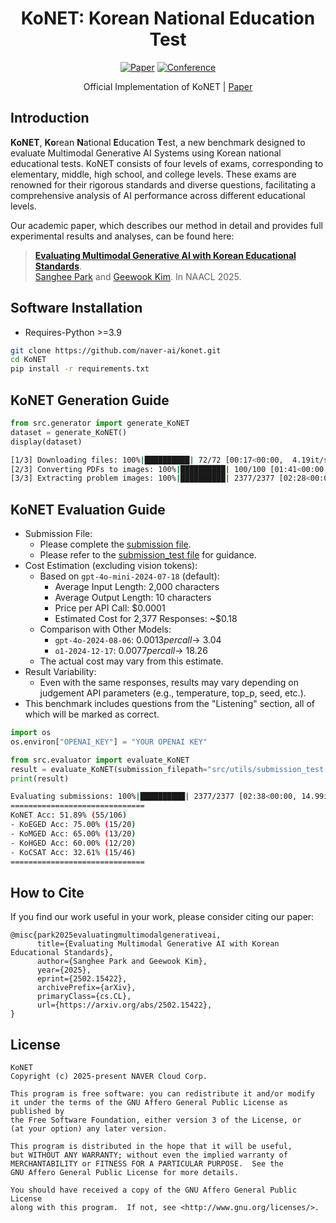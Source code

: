 <div align="center">

# KoNET: Korean National Education Test
[![Paper](https://img.shields.io/badge/Paper-arxiv.2502.15422-orange)](https://arxiv.org/abs/2502.15422)
[![Conference](https://img.shields.io/badge/NAACL-2025-red)]()

Official Implementation of KoNET | [Paper](https://arxiv.org/abs/2502.15422)
</div>

## Introduction
**KoNET**, **Ko**rean **N**ational **E**ducation **T**est, a new benchmark designed to evaluate Multimodal Generative AI Systems using Korean national educational tests. KoNET consists of four levels of exams, corresponding to elementary, middle, high school, and college levels. These exams are renowned for their rigorous standards and diverse questions, facilitating a comprehensive analysis of AI performance across different educational levels. 

Our academic paper, which describes our method in detail and provides full experimental results and analyses, can be found here:<br>
> [**Evaluating Multimodal Generative AI with Korean Educational Standards**](https://arxiv.org/abs/2502.15422).<br>
> [Sanghee Park](https://scholar.google.com/citations?user=_ryVHp0AAAAJ) and [Geewook Kim](https://geewook.kim). In NAACL 2025.

## Software Installation
- Requires-Python >=3.9

```bash
git clone https://github.com/naver-ai/konet.git
cd KoNET
pip install -r requirements.txt
```

## KoNET Generation Guide
```python
from src.generator import generate_KoNET
dataset = generate_KoNET()
display(dataset)
```
```bash
[1/3] Downloading files: 100%|██████████| 72/72 [00:17<00:00,  4.19it/s]
[2/3] Converting PDFs to images: 100%|██████████| 100/100 [01:41<00:00,  1.02s/it]
[3/3] Extracting problem images: 100%|██████████| 2377/2377 [02:28<00:00, 15.97it/s]
```

## KoNET Evaluation Guide
- Submission File:
  - Please complete the  [submission file](src/utils/submission.json).
  - Please refer to the [submission_test file](src/utils/submission_test.json) for guidance.
- Cost Estimation (excluding vision tokens):
    - Based on `gpt-4o-mini-2024-07-18` (default):
        - Average Input Length: 2,000 characters
        - Average Output Length: 10 characters
        - Price per API Call: $0.0001
        - Estimated Cost for 2,377 Responses: ~$0.18
    - Comparison with Other Models:
        - `gpt-4o-2024-08-06`: $0.0013 per call → ~$3.04
        - `o1-2024-12-17`: $0.0077 per call → ~$18.26
    - The actual cost may vary from this estimate.
- Result Variability:
    - Even with the same responses, results may vary depending on judgement API parameters (e.g., temperature, top_p, seed, etc.).
- This benchmark includes questions from the "Listening" section, all of which will be marked as correct.

```python
import os
os.environ["OPENAI_KEY"] = "YOUR OPENAI KEY"
```
```python
from src.evaluator import evaluate_KoNET
result = evaluate_KoNET(submission_filepath="src/utils/submission_test.json")
print(result)
```
```bash
Evaluating submissions: 100%|██████████| 2377/2377 [02:38<00:00, 14.99it/s]
==============================
KoNET Acc: 51.89% (55/106)
- KoEGED Acc: 75.00% (15/20)
- KoMGED Acc: 65.00% (13/20)
- KoHGED Acc: 60.00% (12/20)
- KoCSAT Acc: 32.61% (15/46)
==============================
```

## How to Cite
If you find our work useful in your work, please consider citing our paper:
```
@misc{park2025evaluatingmultimodalgenerativeai,
      title={Evaluating Multimodal Generative AI with Korean Educational Standards}, 
      author={Sanghee Park and Geewook Kim},
      year={2025},
      eprint={2502.15422},
      archivePrefix={arXiv},
      primaryClass={cs.CL},
      url={https://arxiv.org/abs/2502.15422}, 
}
```

## License
```
KoNET
Copyright (c) 2025-present NAVER Cloud Corp.

This program is free software: you can redistribute it and/or modify
it under the terms of the GNU Affero General Public License as published by
the Free Software Foundation, either version 3 of the License, or
(at your option) any later version.

This program is distributed in the hope that it will be useful,
but WITHOUT ANY WARRANTY; without even the implied warranty of
MERCHANTABILITY or FITNESS FOR A PARTICULAR PURPOSE.  See the
GNU Affero General Public License for more details.

You should have received a copy of the GNU Affero General Public License
along with this program.  If not, see <http://www.gnu.org/licenses/>.
```

